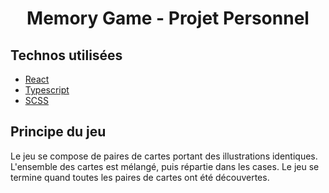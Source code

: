 <h1 align="center">Memory Game - Projet Personnel</h1>

## Technos utilisées

* [React](https://reactjs.org/)
* [Typescript](https://www.typescriptlang.org/)
* [SCSS](https://sass-lang.com/)


## Principe du jeu

Le jeu se compose de paires de cartes portant des illustrations identiques. L'ensemble des cartes est mélangé, puis répartie dans les cases. 
Le jeu se termine quand toutes les paires de cartes ont été découvertes. 
